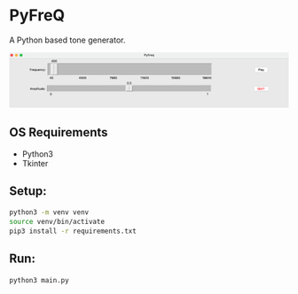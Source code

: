# PyFreQ

A Python based tone generator.

![PyFreQ Screenshot](img/pyfreq-screenshot.png)

## OS Requirements
- Python3
- Tkinter

## Setup:
```bash
python3 -m venv venv
source venv/bin/activate
pip3 install -r requirements.txt
```

## Run:
```bash
python3 main.py
```
